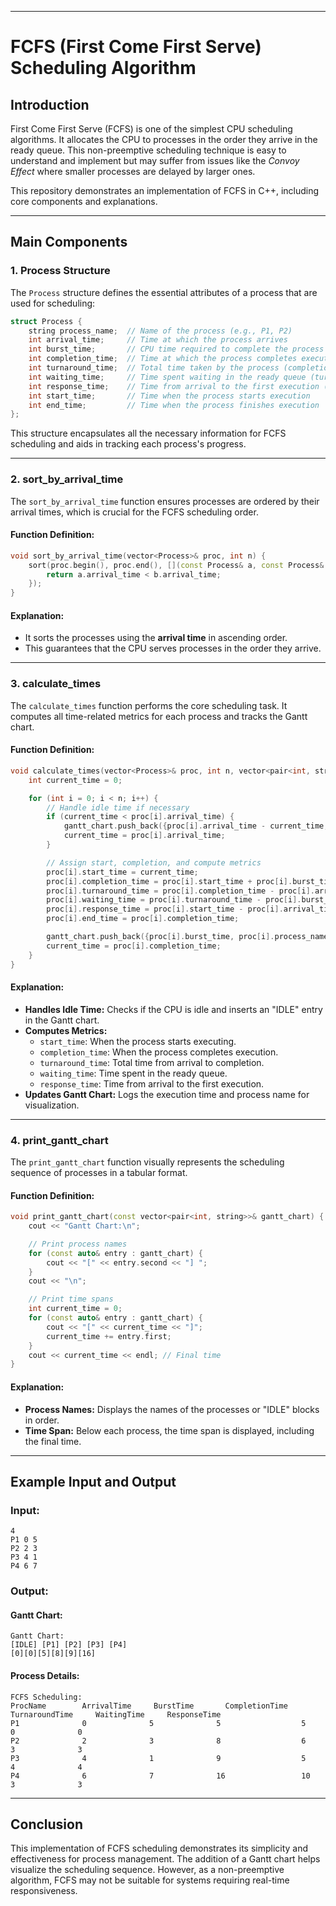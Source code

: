 

---

# FCFS (First Come First Serve) Scheduling Algorithm

## Introduction

First Come First Serve (FCFS) is one of the simplest CPU scheduling algorithms. It allocates the CPU to processes in the order they arrive in the ready queue. This non-preemptive scheduling technique is easy to understand and implement but may suffer from issues like the *Convoy Effect* where smaller processes are delayed by larger ones.

This repository demonstrates an implementation of FCFS in C++, including core components and explanations.

---

## Main Components

### 1. **Process Structure**

The `Process` structure defines the essential attributes of a process that are used for scheduling:

```cpp
struct Process {
    string process_name;  // Name of the process (e.g., P1, P2)
    int arrival_time;     // Time at which the process arrives
    int burst_time;       // CPU time required to complete the process
    int completion_time;  // Time at which the process completes execution
    int turnaround_time;  // Total time taken by the process (completion_time - arrival_time)
    int waiting_time;     // Time spent waiting in the ready queue (turnaround_time - burst_time)
    int response_time;    // Time from arrival to the first execution (start_time - arrival_time)
    int start_time;       // Time when the process starts execution
    int end_time;         // Time when the process finishes execution
};
```

This structure encapsulates all the necessary information for FCFS scheduling and aids in tracking each process's progress.

---

### 2. **sort_by_arrival_time**

The `sort_by_arrival_time` function ensures processes are ordered by their arrival times, which is crucial for the FCFS scheduling order.

#### Function Definition:
```cpp
void sort_by_arrival_time(vector<Process>& proc, int n) {
    sort(proc.begin(), proc.end(), [](const Process& a, const Process& b) {
        return a.arrival_time < b.arrival_time;
    });
}
```

#### Explanation:
- It sorts the processes using the **arrival time** in ascending order.
- This guarantees that the CPU serves processes in the order they arrive.

---

### 3. **calculate_times**

The `calculate_times` function performs the core scheduling task. It computes all time-related metrics for each process and tracks the Gantt chart.

#### Function Definition:
```cpp
void calculate_times(vector<Process>& proc, int n, vector<pair<int, string>>& gantt_chart) {
    int current_time = 0;

    for (int i = 0; i < n; i++) {
        // Handle idle time if necessary
        if (current_time < proc[i].arrival_time) {
            gantt_chart.push_back({proc[i].arrival_time - current_time, "IDLE"});
            current_time = proc[i].arrival_time;
        }

        // Assign start, completion, and compute metrics
        proc[i].start_time = current_time;
        proc[i].completion_time = proc[i].start_time + proc[i].burst_time;
        proc[i].turnaround_time = proc[i].completion_time - proc[i].arrival_time;
        proc[i].waiting_time = proc[i].turnaround_time - proc[i].burst_time;
        proc[i].response_time = proc[i].start_time - proc[i].arrival_time;
        proc[i].end_time = proc[i].completion_time;

        gantt_chart.push_back({proc[i].burst_time, proc[i].process_name});
        current_time = proc[i].completion_time;
    }
}
```

#### Explanation:
- **Handles Idle Time:** Checks if the CPU is idle and inserts an "IDLE" entry in the Gantt chart.
- **Computes Metrics:**
  - `start_time`: When the process starts executing.
  - `completion_time`: When the process completes execution.
  - `turnaround_time`: Total time from arrival to completion.
  - `waiting_time`: Time spent in the ready queue.
  - `response_time`: Time from arrival to the first execution.
- **Updates Gantt Chart:** Logs the execution time and process name for visualization.

---

### 4. **print_gantt_chart**

The `print_gantt_chart` function visually represents the scheduling sequence of processes in a tabular format.

#### Function Definition:
```cpp
void print_gantt_chart(const vector<pair<int, string>>& gantt_chart) {
    cout << "Gantt Chart:\n";

    // Print process names
    for (const auto& entry : gantt_chart) {
        cout << "[" << entry.second << "] ";
    }
    cout << "\n";

    // Print time spans
    int current_time = 0;
    for (const auto& entry : gantt_chart) {
        cout << "[" << current_time << "]";
        current_time += entry.first;
    }
    cout << current_time << endl; // Final time
}
```

#### Explanation:
- **Process Names:** Displays the names of the processes or "IDLE" blocks in order.
- **Time Span:** Below each process, the time span is displayed, including the final time.

---

## Example Input and Output

### Input:
```plaintext
4
P1 0 5
P2 2 3
P3 4 1
P4 6 7
```

### Output:
#### Gantt Chart:
```plaintext
Gantt Chart:
[IDLE] [P1] [P2] [P3] [P4]
[0][0][5][8][9][16]
```

#### Process Details:
```plaintext
FCFS Scheduling:
ProcName        ArrivalTime     BurstTime       CompletionTime     TurnaroundTime     WaitingTime     ResponseTime   
P1              0              5              5                  5                  0              0              
P2              2              3              8                  6                  3              3              
P3              4              1              9                  5                  4              4              
P4              6              7              16                 10                 3              3              
```

---

## Conclusion

This implementation of FCFS scheduling demonstrates its simplicity and effectiveness for process management. The addition of a Gantt chart helps visualize the scheduling sequence. However, as a non-preemptive algorithm, FCFS may not be suitable for systems requiring real-time responsiveness.
